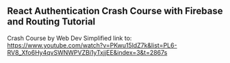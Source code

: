 <h2>React Authentication Crash Course with Firebase and Routing Tutorial</h2>

Crash Course by Web Dev Simplified link to: https://www.youtube.com/watch?v=PKwu15ldZ7k&list=PL6-RV8_Xfo6Hy4qvSWNWPVZBi1yTxjjEE&index=3&t=2867s
